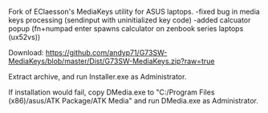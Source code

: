 Fork of EClaesson's MediaKeys utility for ASUS laptops.
-fixed bug in media keys processing (sendinput with uninitialized key code)
-added calcuator popup (fn+numpad enter spawns calculator on zenbook series laptops (ux52vs))

Download: https://github.com/andyp71/G73SW-MediaKeys/blob/master/Dist/G73SW-MediaKeys.zip?raw=true

Extract archive, and run Installer.exe as Administrator.

If installation would fail, copy DMedia.exe to "C:/Program Files (x86)/asus/ATK Package/ATK Media" and run DMedia.exe as Administrator.